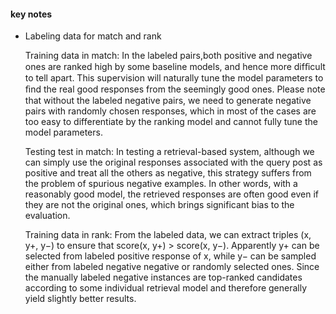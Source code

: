#### key notes

+ Labeling data for match and rank

  Training data in match: In the labeled pairs,both positive and negative ones are ranked high by some baseline models, and hence more difﬁcult to tell apart. This supervision will naturally tune the model parameters to ﬁnd the real good responses from the seemingly good ones. Please note that without the labeled negative pairs, we need to generate negative pairs with randomly chosen responses, which in most of the cases are too easy to differentiate by the ranking model and cannot fully tune the model parameters.

  Testing test in match: In testing a retrieval-based system, although we can simply use the original responses associated with the query post as positive and treat all the others as negative, this strategy suffers from the problem of spurious negative examples. In other words, with a reasonably good model, the retrieved responses are often good even if they are not the original ones, which brings significant bias to the evaluation.

  Training data in rank: From the labeled data, we can extract triples (x, y+, y−)
  to ensure that score(x, y+) > score(x, y−). Apparently y+ can be selected from labeled positive response of x, while y− can be sampled either from labeled negative negative or randomly selected ones. Since the manually labeled negative instances are top-ranked candidates according to some individual retrieval model and therefore generally yield slightly better results.

